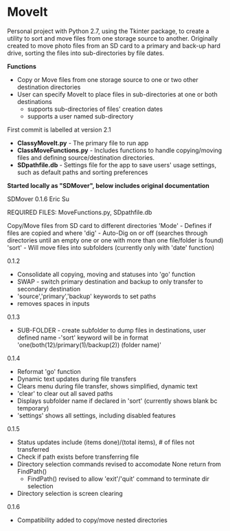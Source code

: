 MoveIt
======

Personal project with Python 2.7, using the Tkinter package, to create a utility to sort and move files from one storage source to another. Originally created to move photo files from an SD card to a primary and back-up hard drive, sorting the files into sub-directories by file dates. 

**Functions**
- Copy or Move files from one storage source to one or two other destination directories
- User can specify MoveIt to place files in sub-directories at one or both destinations
  - supports sub-directories of files' creation dates
  - supports a user named sub-directory

First commit is labelled at version 2.1
- **ClassyMoveIt.py** - The primary file to run app
- **ClassMoveFunctions.py** - Includes functions to handle copying/moving files and defining source/destination directories.
- **SDpathfile.db** - Settings file for the app to save users' usage settings, such as default paths and sorting preferences

**Started locally as "SDMover", below includes original documentation**

SDMover 0.1.6
Eric Su

REQUIRED FILES: MoveFunctions.py, SDpathfile.db

Copy/Move files from SD card to different directories
'Mode' - Defines if files are copied and where
'dig' - Auto-Dig on or off (searches through directories until an empty one or one with more than one file/folder is found)
'sort' - Will move files into subfolders (currently only with 'date' function)

0.1.2 
- Consolidate all copying, moving and statuses into 'go' function
- SWAP - switch primary destination and backup to only transfer to secondary destination
- 'source','primary','backup' keywords to set paths
- removes spaces in inputs

0.1.3 
- SUB-FOLDER - create subfolder to dump files in destinations, user defined name
-'sort' keyword will be in format 'one(both(12)/primary(1)/backup(2)) (folder name)'

0.1.4 
- Reformat 'go' function
- Dynamic text updates during file transfers
- Clears menu during file transfer, shows simplified, dynamic text
- 'clear' to clear out all saved paths
- Displays subfolder name if declared in 'sort' (currently shows blank bc temporary)
- 'settings' shows all settings, including disabled features

0.1.5
- Status updates include (items done)/(total items), # of files not transferred
- Check if path exists before transferring file
- Directory selection commands revised to accomodate None return from FindPath()
  - FindPath() revised to allow 'exit'/'quit' command to terminate dir selection
- Directory selection is screen clearing

0.1.6 
- Compatibility added to copy/move nested directories
